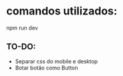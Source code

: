 # comandos utilizados:
npm run dev

## TO-DO:
* Separar css do mobile e desktop
* Botar botão como Button